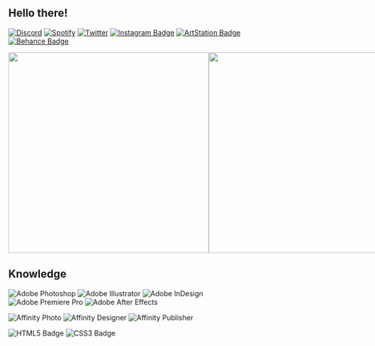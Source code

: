 ## Hello there!

[![Discord](https://img.shields.io/badge/Discord-5865F2?logo=discord&logoColor=fff&style=flat)](https://discord.com/users/288362986991648778)
[![Spotify](https://img.shields.io/badge/Spotify-1DB954?logo=spotify&logoColor=fff&style=flat)](https://open.spotify.com/user/corellanstoma?si=b57709cb894f4473)
[![Twitter](https://img.shields.io/badge/Twitter-1DA1F2?logo=twitter&logoColor=fff&style=flat)](https://twitter.com/CorellanStoma)
[![Instagram Badge](https://img.shields.io/badge/Instagram-E4405F?logo=instagram&logoColor=fff&style=flat)](https://www.instagram.com/danielklingel.design)
[![ArtStation Badge](https://img.shields.io/badge/ArtStation-13AFF0?logo=artstation&logoColor=fff&style=flat)](https://www.artstation.com/danielklingeldesign)
[![Behance Badge](https://img.shields.io/badge/Behance-1769FF?logo=behance&logoColor=fff&style=flat)](https://www.behance.net/danielklingeldesign)

<div align="left">
  <div style="display: flex; align-items: flex-start;">
    <a href="https://discord.com/users/288362986991648778">
    <img width=400vw align=top src="https://lanyard-profile-readme.vercel.app/api/288362986991648778?theme=dark&bg=121212"/>
    </a>
    <br><br/>
    <a href="https://spotify-github-profile.vercel.app/api/view?uid=corellanstoma&redirect=true">
    <img width=400vw align=top src="https://spotify-github-profile.vercel.app/api/view?uid=corellanstoma&cover_image=true&theme=compact"/>
    </a>
    <br><br/>
    <a href="https://github.com/CreArts-Community">
    <img width=400vw align=top src="https://github-readme-stats.vercel.app/api?username=CorellanStoma&show_icons=true&hide_border=true&bg_color=121212&title_color=CD0952&text_color=C0C6DB&icon_color=CD0952&border_radius=12" />
    </a>
    <br><br/>
    <a href="https://github.com/CreArts-Community/CreArts-Discord">
    <img width=400vw align=top src="https://github-readme-stats.vercel.app/api/pin/?username=CorellanStoma&repo=CreArts-Discord&hide_border=true&bg_color=121212&title_color=CD0952&text_color=C0C6DB&border_radius=12"/>
    </a>
    <br><br/>
    <a href="https://github.com/CreArts-Community/Friends-Grid">
    <img width=400vw align=top src="https://github-readme-stats.vercel.app/api/pin/?username=CorellanStoma&repo=Friends-Grid&hide_border=true&bg_color=121212&title_color=CD0952&text_color=C0C6DB&border_radius=12"/>
    </a>
    <br><br/>
    <a href="https://github.com/CreArts-Community/Context-Icons">
    <img width=400vw align=top src="https://github-readme-stats.vercel.app/api/pin/?username=CorellanStoma&repo=Context-Icons&hide_border=true&bg_color=121212&title_color=CD0952&text_color=C0C6DB&border_radius=12"/>
    </a>
    <br><br/>
    <a href="https://github.com/CreArts-Community/Settings-Icons">
    <img width=400vw align=top src="https://github-readme-stats.vercel.app/api/pin/?username=CorellanStoma&repo=Settings-Icons&hide_border=true&bg_color=121212&title_color=CD0952&text_color=C0C6DB&border_radius=12"/>
    </a>
  </div>
</div>

<div align="left">

## Knowledge

![Adobe Photoshop](https://img.shields.io/badge/Adobe%20Photoshop-31A8FF?logo=adobephotoshop&logoColor=fff&style=flat)
![Adobe Illustrator](https://img.shields.io/badge/Adobe%20Illustrator-FF9A00?logo=adobeillustrator&logoColor=fff&style=flat)
![Adobe InDesign](https://img.shields.io/badge/Adobe%20InDesign-F36?logo=adobeindesign&logoColor=fff&style=flat)
![Adobe Premiere Pro](https://img.shields.io/badge/Adobe%20Premiere%20Pro-99F?logo=adobepremierepro&logoColor=fff&style=flat)
![Adobe After Effects](https://img.shields.io/badge/Adobe%20After%20Effects-99F?logo=adobeaftereffects&logoColor=fff&style=flat)

![Affinity Photo](https://img.shields.io/badge/Affinity%20Photo-7E4DD2?logo=affinityphoto&logoColor=fff&style=flat)
![Affinity Designer](https://img.shields.io/badge/Affinity%20Designer-1B72BE?logo=affinitydesigner&logoColor=fff&style=flat)
![Affinity Publisher](https://img.shields.io/badge/Affinity%20Publisher-C9284D?logo=affinitypublisher&logoColor=fff&style=flat)
  
![HTML5 Badge](https://img.shields.io/badge/HTML5-E34F26?logo=html5&logoColor=fff&style=flat)
![CSS3 Badge](https://img.shields.io/badge/CSS3-1572B6?logo=css3&logoColor=fff&style=flat)

</div>
